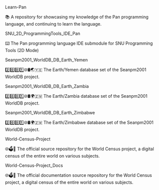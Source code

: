 
Learn-Pan

📚️ A repository for showcasing my knowledge of the Pan programming language, and continuing to learn the language. 

SNU_2D_ProgrammingTools_IDE_Pan

⌨️ The Pan programming language IDE submodule for SNU Programming Tools (2D Mode)

Seanpm2001_WorldDB_DB_Earth_Yemen

2️⃣️0️⃣️0️⃣️1️⃣️🌐️🛢️🌏️🇾🇪️ The Earth/Yemen database set of the Seanpm2001 WorldDB project.

Seanpm2001_WorldDB_DB_Earth_Zambia

2️⃣️0️⃣️0️⃣️1️⃣️🌐️🛢️🌍️🇿🇲️ The Earth/Zambia database set of the Seanpm2001 WorldDB project.

Seanpm2001_WorldDB_DB_Earth_Zimbabwe

2️⃣️0️⃣️0️⃣️1️⃣️🌐️🛢️🌍️🇿🇼️ The Earth/Zimbabwe database set of the Seanpm2001 WorldDB project.

World-Census-Project

🌐️🗳️💾️ The official source repository for the World Census project, a digital census of the entire world on various subjects.

World-Census-Project_Docs

🌐️🗳️📖️ The official documentation source repository for the World Census project, a digital census of the entire world on various subjects.

